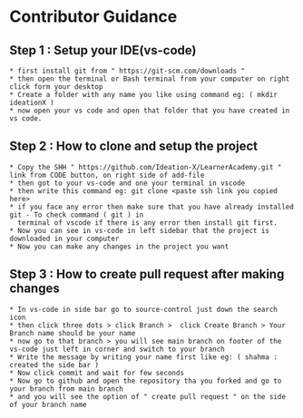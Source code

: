 # Contributor Guidance

## Step 1 : Setup your IDE(vs-code)

    * first install git from " https://git-scm.com/downloads "
    * then open the terminal or Bash terminal from your computer on right click form your desktop
    * Create a folder with any name you like using command eg: ( mkdir ideationX )
    * now open your vs code and open that folder that you have created in vs code.

## Step 2 : How to clone and setup the project

    * Copy the SHH " https://github.com/Ideation-X/LearnerAcademy.git " link from CODE button, on right side of add-file
    * then got to your vs-code and one your terminal in vscode
    * then write this command eg: git clone <paste ssh link you copied here>
    * if you face any error then make sure that you have already installed git - To check command ( git ) in
      terminal of vscode if there is any error then install git first.
    * Now you can see in vs-code in left sidebar that the project is downloaded in your computer
    * Now you can make any changes in the project you want

## Step 3 : How to create pull request after making changes

    * In vs-code in side bar go to source-control just down the search icon
    * then click three dots > click Branch >  click Create Branch > Your Branch name should be your name
    * now go to that branch > you will see main branch on footer of the vs-code just left in corner and switch to your branch
    * Write the message by writing your name first like eg: ( shahma : created the side bar )
    * Now click commit and wait for few seconds
    * Now go to github and open the repository tha you forked and go to your branch from main branch
    * and you will see the option of " create pull request " on the side of your branch name
